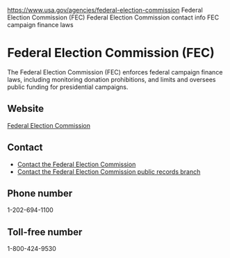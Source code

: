 

https://www.usa.gov/agencies/federal-election-commission
Federal Election Commission (FEC)
Federal Election Commission contact info
FEC campaign finance laws

Federal Election Commission
(FEC)
=================================

The Federal Election Commission (FEC) enforces federal campaign finance laws, including monitoring donation prohibitions, and limits and oversees public funding for presidential campaigns.

Website
-------

[Federal Election Commission](https://www.fec.gov/)

Contact
-------

* [Contact the Federal Election Commission](https://www.fec.gov/contact/)
* [Contact the Federal Election Commission public records branch](https://www.fec.gov/introduction-campaign-finance/how-to-research-public-records/)

Phone number
------------

1-202-694-1100

Toll-free number
----------------

1-800-424-9530
